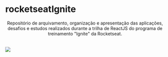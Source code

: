 # rocketseatIgnite

<div align="center">
Repositório de arquivamento, organização e apresentação das aplicações, desafios e estudos realizados durante a trilha de ReactJS do programa de treinamento "Ignite" da Rocketseat.
</div>
<br />
<br />
<img src="https://user-images.githubusercontent.com/3237047/85951609-9064fa80-b93a-11ea-8838-3cb34355e30a.png" />
